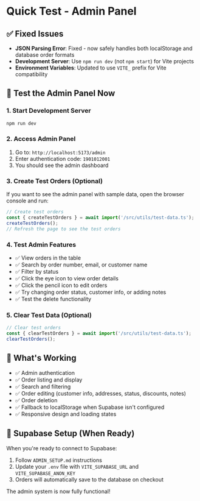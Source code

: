 # Quick Test - Admin Panel

## ✅ Fixed Issues
- **JSON Parsing Error**: Fixed - now safely handles both localStorage and database order formats
- **Development Server**: Use `npm run dev` (not `npm start`) for Vite projects
- **Environment Variables**: Updated to use `VITE_` prefix for Vite compatibility

## 🚀 Test the Admin Panel Now

### 1. Start Development Server
```bash
npm run dev
```

### 2. Access Admin Panel
1. Go to: `http://localhost:5173/admin`
2. Enter authentication code: `1901012001`
3. You should see the admin dashboard

### 3. Create Test Orders (Optional)
If you want to see the admin panel with sample data, open the browser console and run:
```javascript
// Create test orders
const { createTestOrders } = await import('/src/utils/test-data.ts');
createTestOrders();
// Refresh the page to see the test orders
```

### 4. Test Admin Features
- ✅ View orders in the table
- ✅ Search by order number, email, or customer name
- ✅ Filter by status
- ✅ Click the eye icon to view order details
- ✅ Click the pencil icon to edit orders
- ✅ Try changing order status, customer info, or adding notes
- ✅ Test the delete functionality

### 5. Clear Test Data (Optional)
```javascript
// Clear test orders
const { clearTestOrders } = await import('/src/utils/test-data.ts');
clearTestOrders();
```

## 🎯 What's Working
- ✅ Admin authentication
- ✅ Order listing and display
- ✅ Search and filtering
- ✅ Order editing (customer info, addresses, status, discounts, notes)
- ✅ Order deletion
- ✅ Fallback to localStorage when Supabase isn't configured
- ✅ Responsive design and loading states

## 🔧 Supabase Setup (When Ready)
When you're ready to connect to Supabase:
1. Follow `ADMIN_SETUP.md` instructions
2. Update your `.env` file with `VITE_SUPABASE_URL` and `VITE_SUPABASE_ANON_KEY`
3. Orders will automatically save to the database on checkout

The admin system is now fully functional! 